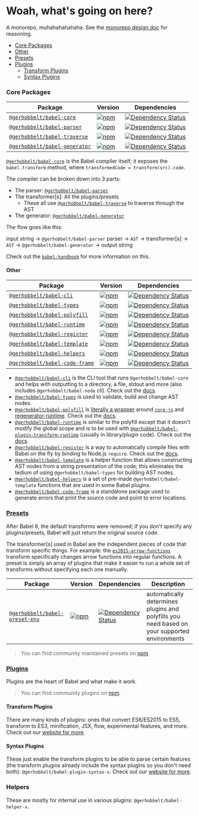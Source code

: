 # Woah, what's going on here?

A monorepo, muhahahahahaha. See the [monorepo design doc](/doc/design/monorepo.md) for reasoning.

- [Core Packages](#core-packages)
- [Other](#other)
- [Presets](#presets)
- [Plugins](#plugins)
  - [Transform Plugins](#transform-plugins)
  - [Syntax Plugins](#syntax-plugins)

### Core Packages

| Package | Version | Dependencies |
|--------|-------|------------|
| [`@gerhobbelt/babel-core`](/packages/babel-core) | [![npm](https://img.shields.io/npm/v/@gerhobbelt/babel-core.svg?maxAge=2592000)](https://www.npmjs.com/package/@gerhobbelt/babel-core) | [![Dependency Status](https://david-dm.org/babel/babel.svg?path=packages/babel-core)](https://david-dm.org/babel/babel?path=packages/babel-core) |
| [`@gerhobbelt/babel-parser`](/packages/babel-parser) | [![npm](https://img.shields.io/npm/v/@gerhobbelt/babel-parser.svg?maxAge=2592000)](https://www.npmjs.com/package/@gerhobbelt/babel-parser) | [![Dependency Status](https://david-dm.org/babel/babel.svg?path=packages/babel-parser)](https://david-dm.org/babel/babel?path=packages/babel-parser) |
| [`@gerhobbelt/babel-traverse`](/packages/babel-traverse) | [![npm](https://img.shields.io/npm/v/@gerhobbelt/babel-traverse.svg?maxAge=2592000)](https://www.npmjs.com/package/@gerhobbelt/babel-traverse) | [![Dependency Status](https://david-dm.org/babel/babel.svg?path=packages/babel-traverse)](https://david-dm.org/babel/babel?path=packages/babel-traverse) |
| [`@gerhobbelt/babel-generator`](/packages/babel-generator) | [![npm](https://img.shields.io/npm/v/@gerhobbelt/babel-generator.svg?maxAge=2592000)](https://www.npmjs.com/package/@gerhobbelt/babel-generator) | [![Dependency Status](https://david-dm.org/babel/babel.svg?path=packages/babel-generator)](https://david-dm.org/babel/babel?path=packages/babel-generator) |

[`@gerhobbelt/babel-core`](/packages/babel-core) is the Babel compiler itself; it exposes the `babel.transform` method, where `transformedCode = transform(src).code`.

The compiler can be broken down into 3 parts:
- The parser: [`@gerhobbelt/babel-parser`](/packages/babel-parser)
- The transformer[s]: All the plugins/presets
  - These all use [`@gerhobbelt/babel-traverse`](/packages/babel-traverse) to traverse through the AST
- The generator: [`@gerhobbelt/babel-generator`](/packages/babel-generator)

The flow goes like this:

input string -> `@gerhobbelt/babel-parser` parser -> `AST` -> transformer[s] -> `AST` -> `@gerhobbelt/babel-generator` -> output string

Check out the [`babel-handbook`](https://github.com/thejameskyle/babel-handbook/blob/master/translations/en/plugin-handbook.md#introduction) for more information on this.

#### Other

| Package | Version | Dependencies |
|--------|-------|------------|
| [`@gerhobbelt/babel-cli`](/packages/babel-cli) | [![npm](https://img.shields.io/npm/v/@gerhobbelt/babel-cli.svg?maxAge=2592000)](https://www.npmjs.com/package/@gerhobbelt/babel-cli) | [![Dependency Status](https://david-dm.org/babel/babel.svg?path=packages/babel-cli)](https://david-dm.org/babel/babel?path=packages/babel-cli) |
| [`@gerhobbelt/babel-types`](/packages/babel-types) | [![npm](https://img.shields.io/npm/v/@gerhobbelt/babel-types.svg?maxAge=2592000)](https://www.npmjs.com/package/@gerhobbelt/babel-types) | [![Dependency Status](https://david-dm.org/babel/babel.svg?path=packages/babel-types)](https://david-dm.org/babel/babel?path=packages/babel-types) |
| [`@gerhobbelt/babel-polyfill`](/packages/babel-polyfill) | [![npm](https://img.shields.io/npm/v/@gerhobbelt/babel-polyfill.svg?maxAge=2592000)](https://www.npmjs.com/package/@gerhobbelt/babel-polyfill) | [![Dependency Status](https://david-dm.org/babel/babel.svg?path=packages/babel-polyfill)](https://david-dm.org/babel/babel?path=packages/babel-polyfill) |
| [`@gerhobbelt/babel-runtime`](/packages/babel-runtime) | [![npm](https://img.shields.io/npm/v/@gerhobbelt/babel-runtime.svg?maxAge=2592000)](https://www.npmjs.com/package/@gerhobbelt/babel-runtime) | [![Dependency Status](https://david-dm.org/babel/babel.svg?path=packages/babel-runtime)](https://david-dm.org/babel/babel?path=packages/babel-runtime) |
| [`@gerhobbelt/babel-register`](/packages/babel-register) | [![npm](https://img.shields.io/npm/v/@gerhobbelt/babel-register.svg?maxAge=2592000)](https://www.npmjs.com/package/@gerhobbelt/babel-register) | [![Dependency Status](https://david-dm.org/babel/babel.svg?path=packages/babel-register)](https://david-dm.org/babel/babel?path=packages/babel-register) |
| [`@gerhobbelt/babel-template`](/packages/babel-template) | [![npm](https://img.shields.io/npm/v/@gerhobbelt/babel-template.svg?maxAge=2592000)](https://www.npmjs.com/package/@gerhobbelt/babel-template) | [![Dependency Status](https://david-dm.org/babel/babel.svg?path=packages/babel-template)](https://david-dm.org/babel/babel?path=packages/babel-template) |
| [`@gerhobbelt/babel-helpers`](/packages/babel-helpers) | [![npm](https://img.shields.io/npm/v/@gerhobbelt/babel-helpers.svg?maxAge=2592000)](https://www.npmjs.com/package/@gerhobbelt/babel-helpers) | [![Dependency Status](https://david-dm.org/babel/babel.svg?path=packages/babel-helpers)](https://david-dm.org/babel/babel?path=packages/babel-helpers) |
| [`@gerhobbelt/babel-code-frame`](/packages/babel-code-frame) | [![npm](https://img.shields.io/npm/v/@gerhobbelt/babel-code-frame.svg?maxAge=2592000)](https://www.npmjs.com/package/@gerhobbelt/babel-code-frame) | [![Dependency Status](https://david-dm.org/babel/babel.svg?path=packages/babel-code-frame)](https://david-dm.org/babel/babel?path=packages/babel-code-frame) |

- [`@gerhobbelt/babel-cli`](/packages/babel-cli) is the CLI tool that runs `@gerhobbelt/babel-core` and helps with outputting to a directory, a file, stdout and more (also includes `@gerhobbelt/babel-node` cli). Check out the [docs](https://babeljs.io/docs/usage/cli/).
- [`@gerhobbelt/babel-types`](/packages/babel-types) is used to validate, build and change AST nodes.
- [`@gerhobbelt/babel-polyfill`](/packages/babel-polyfill) is [literally a wrapper](/packages/babel-polyfill/src/index.js) around [`core-js`](https://github.com/zloirock/core-js) and [regenerator-runtime](https://github.com/facebook/regenerator/tree/master/packages/regenerator-runtime). Check out the [docs](https://babeljs.io/docs/usage/polyfill/).
- [`@gerhobbelt/babel-runtime`](/packages/babel-runtime) is similar to the polyfill except that it doesn't modify the global scope and is to be used with [`@gerhobbelt/babel-plugin-transform-runtime`](/packages/babel-plugin-transform-runtime) (usually in library/plugin code). Check out the [docs](https://babeljs.io/docs/plugins/transform-runtime/).
- [`@gerhobbelt/babel-register`](/packages/babel-register) is a way to automatically compile files with Babel on the fly by binding to Node.js `require`. Check out the [docs](http://babeljs.io/docs/usage/require/).
- [`@gerhobbelt/babel-template`](/packages/babel-template) is a helper function that allows constructing AST nodes from a string presentation of the code; this eliminates the tedium of using `@gerhobbelt/babel-types` for building AST nodes.
- [`@gerhobbelt/babel-helpers`](/packages/babel-helpers) is a set of pre-made `@gerhobbelt/babel-template` functions that are used in some Babel plugins.
- [`@gerhobbelt/babel-code-frame`](/packages/babel-code-frame) is a standalone package used to generate errors that print the source code and point to error locations.

### [Presets](http://babeljs.io/docs/plugins/#presets)

After Babel 6, the default transforms were removed; if you don't specify any plugins/presets, Babel will just return the original source code.

The transformer[s] used in Babel are the independent pieces of code that transform specific things. For example: the [`es2015-arrow-functions`](/packages/babel-plugin-transform-arrow-functions) transform specifically changes arrow functions into regular functions. A preset is simply an array of plugins that make it easier to run a whole set of transforms without specifying each one manually.

| Package | Version | Dependencies | Description |
|--------|-------|------------|---|
| [`@gerhobbelt/babel-preset-env`](/packages/babel-preset-env) | [![npm](https://img.shields.io/npm/v/@gerhobbelt/babel-preset-env.svg?maxAge=2592000)](https://www.npmjs.com/package/@gerhobbelt/babel-preset-env) | [![Dependency Status](https://david-dm.org/babel/babel/status.svg?path=packages/babel-preset-env)](https://david-dm.org/babel/babel?path=packages/babel-preset-env) | automatically determines plugins and polyfills you need based on your supported environments |

> You can find community maintained presets on [npm](https://www.npmjs.com/search?q=babel-preset)

### [Plugins](http://babeljs.io/docs/plugins)

Plugins are the heart of Babel and what make it work.

> You can find community plugins on [npm](https://www.npmjs.com/search?q=babel-plugin).

#### Transform Plugins

There are many kinds of plugins: ones that convert ES6/ES2015 to ES5, transform to ES3, minification, JSX, flow, experimental features, and more. Check out our [website for more](http://babeljs.io/docs/plugins/#transform-plugins).

#### Syntax Plugins

These just enable the transform plugins to be able to parse certain features (the transform plugins already include the syntax plugins so you don't need both): `@gerhobbelt/babel-plugin-syntax-x`. Check out our [website for more](http://babeljs.io/docs/plugins/#syntax-plugins).

### Helpers

These are mostly for internal use in various plugins: `@gerhobbelt/babel-helper-x`.
